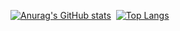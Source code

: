 [![Anurag's GitHub stats](https://github-readme-stats.vercel.app/api?username=Vrend&show_icons=true&theme=synthwave&include_all_commits=true&count_private=true)](https://github.com/anuraghazra/github-readme-stats)&nbsp;
[![Top Langs](https://github-readme-stats.vercel.app/api/top-langs/?username=Vrend&hide=html&layout=compact)](https://github.com/anuraghazra/github-readme-stats)
